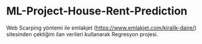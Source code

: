 # ML-Project-House-Rent-Prediction
Web Scarping yöntemi ile emlakjet (https://www.emlakjet.com/kiralik-daire/) sitesinden çektiğim ilan verileri kullanarak Regresyon projesi.

